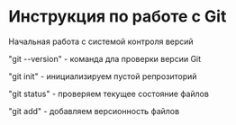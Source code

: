 # Инструкция по работе с Git

 Начальная работа с системой контроля версий

 "git --version" - команда дла проверки версии Git

 "git init" - инициализируем пустой репрозиторий
 
 "git status" - проверяем текущее состояние файлов

 "git add" - добавляем версионность файлов